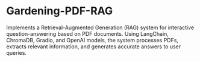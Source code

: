 # Gardening-PDF-RAG
Implements a Retrieval-Augmented Generation (RAG) system for interactive question-answering based on PDF documents. Using LangChain, ChromaDB, Gradio, and OpenAI models, the system processes PDFs, extracts relevant information, and generates accurate answers to user queries.
